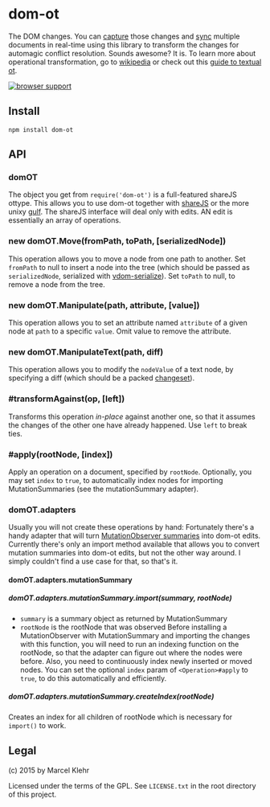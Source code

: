 # dom-ot
The DOM changes. You can [capture](https://github.com/marcelklehr/mutation-summary) those changes and [sync](https://github.com/marcelklehr/gulf) multiple documents in real-time using this library to transform the changes for automagic conflict resolution. Sounds awesome? It is. To learn more about operational transformation, go to [wikipedia](http://en.wikipedia.org/wiki/Operational_transformation) or check out this [guide to textual ot](http://github.com/marcelklehr/changesets).

[![browser support](https://ci.testling.com/marcelklehr/dom-ot.png)](https://ci.testling.com/marcelklehr/dom-ot)

## Install

```
npm install dom-ot
```

## API

### domOT
The object you get from `require('dom-ot')` is a full-featured shareJS ottype. This allows you to use dom-ot together with [shareJS](https://github.com/share/sharejs) or the more unixy [gulf](https://github.com/marcelklehr/gulf). The shareJS interface will deal only with edits. AN edit is essentially an array of operations.

### new domOT.Move(fromPath, toPath, [serializedNode])
This operation allows you to move a node from one path to another. Set `fromPath` to null to insert a node into the tree (which should be passed as `serializedNode`, serialized with [vdom-serialize](http://github.com/marcelklehr/vdom-serialize)).
Set `toPath` to null, to remove a node from the tree.

### new domOT.Manipulate(path, attribute, [value])
This operation allows you to set an attribute named `attribute` of a given node at `path` to a specific `value`. Omit value to remove the attribute.

### new domOT.ManipulateText(path, diff)
This operation allows you to modify the `nodeValue` of a text node, by specifying a diff (which should be a packed [changeset](https://github.com/marcelklehr/changesets)).

### <Operation>#transformAgainst(op, [left])
Transforms this operation *in-place* against another one, so that it assumes the changes of the other one have already happened. Use `left` to break ties.

### <Operation>#apply(rootNode, [index])
Apply an operation on a document, specified by `rootNode`. Optionally, you may set `index` to `true`, to automatically index nodes for importing MutationSummaries (see the mutationSummary adapter).

### domOT.adapters
Usually you will not create these operations by hand: Fortunately there's a handy adapter that will turn [MutationObserver summaries](https://github.com/rafaelw/mutation-summary) into dom-ot edits. Currently there's only an import method available that allows you to convert mutation summaries into dom-ot edits, but not the other way around. I simply couldn't find a use case for that, so that's it.

#### domOT.adapters.mutationSummary

##### domOT.adapters.mutationSummary.import(summary, rootNode)
 * `summary` is a summary object as returned by MutationSummary
 * `rootNode` is the rootNode that was observed
Before installing a MutationObserver with MutationSummary and importing the changes with this function, you will need to run an indexing function on the rootNode, so that the adapter can figure out where the nodes were before. Also, you need to continuously index newly inserted or moved nodes. You can set the optional `index` param of `<Operation>#apply` to `true`, to do this automatically and efficiently.

##### domOT.adapters.mutationSummary.createIndex(rootNode)
Creates an index for all children of rootNode which is necessary for `import()` to work.

## Legal
(c) 2015 by Marcel Klehr

Licensed under the terms of the GPL. See `LICENSE.txt` in the root directory of this project.
